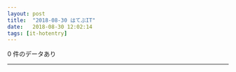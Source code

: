 ```yaml
---
layout: post
title:  "2018-08-30 はてぶIT"
date:   2018-08-30 12:02:14
tags: [it-hotentry]
---
```

0 件のデータあり

<hr>
